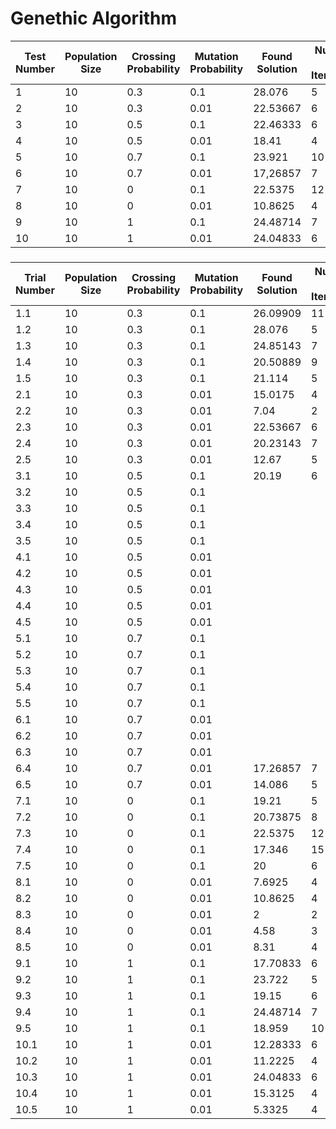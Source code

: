 # Genethic Algorithm
Test Number|Population Size|Crossing Probability|Mutation Probability|Found Solution|Number of Iterations
-----------|---------------|--------------------|--------------------|--------------|--------------------
1|10|0.3|0.1|28.076|5
2|10|0.3|0.01|22.53667|6
3|10|0.5|0.1|22.46333|6
4|10|0.5|0.01|18.41|4
5|10|0.7|0.1|23.921|10
6|10|0.7|0.01|17,26857|7
7|10|0|0.1|22.5375|12
8|10|0|0.01|10.8625|4
9|10|1|0.1|24.48714|7
10|10|1|0.01|24.04833|6
###
Trial Number|Population Size|Crossing Probability|Mutation Probability|Found Solution|Number of Iterations
-----------|---------------|--------------------|--------------------|--------------|--------------------
1.1|10|0.3|0.1|26.09909|11
1.2|10|0.3|0.1|28.076|5
1.3|10|0.3|0.1|24.85143|7
1.4|10|0.3|0.1|20.50889|9
1.5|10|0.3|0.1|21.114|5
2.1|10|0.3|0.01|15.0175|4
2.2|10|0.3|0.01|7.04|2
2.3|10|0.3|0.01|22.53667|6
2.4|10|0.3|0.01|20.23143|7
2.5|10|0.3|0.01|12.67|5
3.1|10|0.5|0.1|20.19|6
3.2|10|0.5|0.1|
3.3|10|0.5|0.1|
3.4|10|0.5|0.1|
3.5|10|0.5|0.1|
4.1|10|0.5|0.01|
4.2|10|0.5|0.01|
4.3|10|0.5|0.01|
4.4|10|0.5|0.01|
4.5|10|0.5|0.01|
5.1|10|0.7|0.1|
5.2|10|0.7|0.1|
5.3|10|0.7|0.1|
5.4|10|0.7|0.1|
5.5|10|0.7|0.1|
6.1|10|0.7|0.01|
6.2|10|0.7|0.01|
6.3|10|0.7|0.01|
6.4|10|0.7|0.01|17.26857|7
6.5|10|0.7|0.01|14.086|5
7.1|10|0|0.1|19.21|5
7.2|10|0|0.1|20.73875|8
7.3|10|0|0.1|22.5375|12
7.4|10|0|0.1|17.346|15
7.5|10|0|0.1|20|6
8.1|10|0|0.01|7.6925|4
8.2|10|0|0.01|10.8625|4
8.3|10|0|0.01|2|2
8.4|10|0|0.01|4.58|3
8.5|10|0|0.01|8.31|4
9.1|10|1|0.1|17.70833|6
9.2|10|1|0.1|23.722|5
9.3|10|1|0.1|19.15|6
9.4|10|1|0.1|24.48714|7
9.5|10|1|0.1|18.959|10
10.1|10|1|0.01|12.28333|6
10.2|10|1|0.01|11.2225|4
10.3|10|1|0.01|24.04833|6
10.4|10|1|0.01|15.3125|4
10.5|10|1|0.01|5.3325|4
